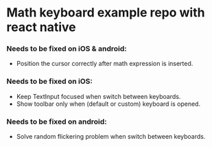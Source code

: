 # Math keyboard example repo with react native

### Needs to be fixed on iOS & android: ###
- Position the cursor correctly after math expression is inserted.

### Needs to be fixed on iOS: ###
- Keep TextInput focused when switch between keyboards.
- Show toolbar only when (default or custom) keyboard is opened.

### Needs to be fixed on android: ###
- Solve random flickering problem when switch between keyboards.

